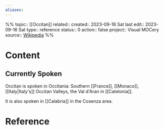 ```yaml
---
aliases:
---
```

%%
topic:: [[Occitan]]
related:: 
created:: 2023-09-16 Sat 
last edit:: 2023-09-16 Sat 
type:: reference
status:: 0
action:: false
project:: Visual MOCery
source:: [Wikipedia](https://en.wikipedia.org/wiki/Occitan_language)
%%
# Content

## Currently Spoken

Occitan is spoken in Occitania: Southern [[France]], [[Monaco]], [[Italy|Italy's]] Occitan Valleys, the Val d'Aran in [[Catelonia]].

It is also spoken in [[Calabria]] in the Cosenza area.
# Reference


